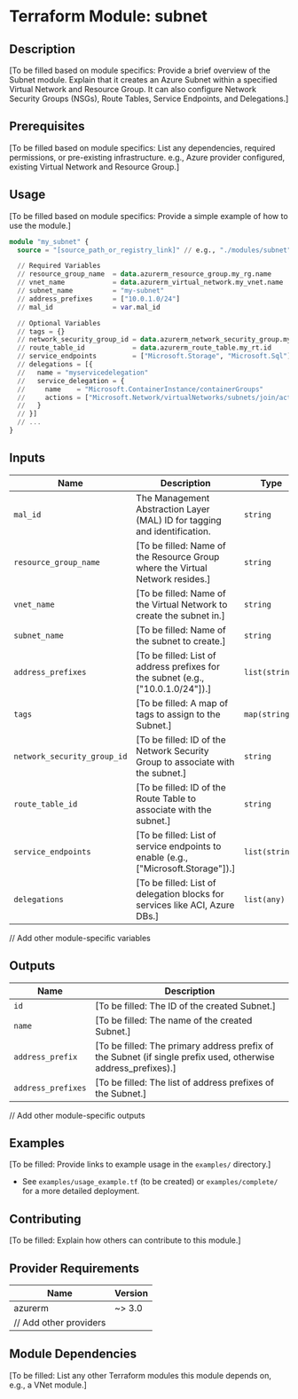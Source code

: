 # Terraform Module: subnet

## Description
[To be filled based on module specifics: Provide a brief overview of the Subnet module. Explain that it creates an Azure Subnet within a specified Virtual Network and Resource Group. It can also configure Network Security Groups (NSGs), Route Tables, Service Endpoints, and Delegations.]

## Prerequisites
[To be filled based on module specifics: List any dependencies, required permissions, or pre-existing infrastructure. e.g., Azure provider configured, existing Virtual Network and Resource Group.]

## Usage
[To be filled based on module specifics: Provide a simple example of how to use the module.]

```terraform
module "my_subnet" {
  source = "[source_path_or_registry_link]" // e.g., "./modules/subnet"

  // Required Variables
  // resource_group_name  = data.azurerm_resource_group.my_rg.name
  // vnet_name            = data.azurerm_virtual_network.my_vnet.name
  // subnet_name          = "my-subnet"
  // address_prefixes     = ["10.0.1.0/24"]
  // mal_id               = var.mal_id

  // Optional Variables
  // tags = {}
  // network_security_group_id = data.azurerm_network_security_group.my_nsg.id
  // route_table_id            = data.azurerm_route_table.my_rt.id
  // service_endpoints         = ["Microsoft.Storage", "Microsoft.Sql"]
  // delegations = [{
  //   name = "myservicedelegation"
  //   service_delegation = {
  //     name    = "Microsoft.ContainerInstance/containerGroups"
  //     actions = ["Microsoft.Network/virtualNetworks/subnets/join/action"]
  //   }
  // }]
  // ...
}
```

## Inputs

| Name                       | Description                                                                 | Type          | Default | Required |
| -------------------------- | --------------------------------------------------------------------------- | ------------- | ------- | :------: |
| `mal_id`                   | The Management Abstraction Layer (MAL) ID for tagging and identification.   | `string`      | `null`  |   yes    |
| `resource_group_name`      | [To be filled: Name of the Resource Group where the Virtual Network resides.] | `string`      |         |   yes    |
| `vnet_name`                | [To be filled: Name of the Virtual Network to create the subnet in.]        | `string`      |         |   yes    |
| `subnet_name`              | [To be filled: Name of the subnet to create.]                               | `string`      |         |   yes    |
| `address_prefixes`         | [To be filled: List of address prefixes for the subnet (e.g., ["10.0.1.0/24"]).] | `list(string)`|         |   yes    |
| `tags`                     | [To be filled: A map of tags to assign to the Subnet.]                      | `map(string)` | `{}`    |    no    |
| `network_security_group_id`| [To be filled: ID of the Network Security Group to associate with the subnet.]| `string`      | `null`  |    no    |
| `route_table_id`           | [To be filled: ID of the Route Table to associate with the subnet.]         | `string`      | `null`  |    no    |
| `service_endpoints`        | [To be filled: List of service endpoints to enable (e.g., ["Microsoft.Storage"]).] | `list(string)`| `[]`    |    no    |
| `delegations`              | [To be filled: List of delegation blocks for services like ACI, Azure DBs.] | `list(any)`   | `[]`    |    no    |
// Add other module-specific variables

## Outputs

| Name             | Description                                                              |
| ---------------- | ------------------------------------------------------------------------ |
| `id`             | [To be filled: The ID of the created Subnet.]                            |
| `name`           | [To be filled: The name of the created Subnet.]                          |
| `address_prefix` | [To be filled: The primary address prefix of the Subnet (if single prefix used, otherwise address_prefixes).] |
| `address_prefixes`| [To be filled: The list of address prefixes of the Subnet.]             |
// Add other module-specific outputs

## Examples
[To be filled: Provide links to example usage in the `examples/` directory.]
- See `examples/usage_example.tf` (to be created) or `examples/complete/` for a more detailed deployment.

## Contributing
[To be filled: Explain how others can contribute to this module.]

## Provider Requirements

| Name    | Version |
| ------- | ------- |
| azurerm | ~> 3.0  |
| // Add other providers |         |

## Module Dependencies
[To be filled: List any other Terraform modules this module depends on, e.g., a VNet module.]
